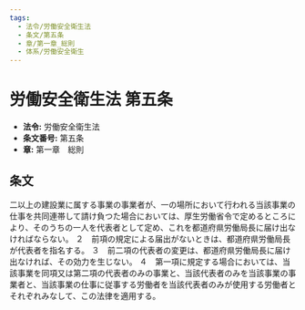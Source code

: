 ```yaml
---
tags:
  - 法令/労働安全衛生法
  - 条文/第五条
  - 章/第一章_総則
  - 体系/労働安全衛生
---
```

# 労働安全衛生法 第五条

- **法令:** 労働安全衛生法
- **条文番号:** 第五条
- **章:** 第一章　総則

## 条文
二以上の建設業に属する事業の事業者が、一の場所において行われる当該事業の仕事を共同連帯して請け負つた場合においては、厚生労働省令で定めるところにより、そのうちの一人を代表者として定め、これを都道府県労働局長に届け出なければならない。
２　前項の規定による届出がないときは、都道府県労働局長が代表者を指名する。
３　前二項の代表者の変更は、都道府県労働局長に届け出なければ、その効力を生じない。
４　第一項に規定する場合においては、当該事業を同項又は第二項の代表者のみの事業と、当該代表者のみを当該事業の事業者と、当該事業の仕事に従事する労働者を当該代表者のみが使用する労働者とそれぞれみなして、この法律を適用する。

